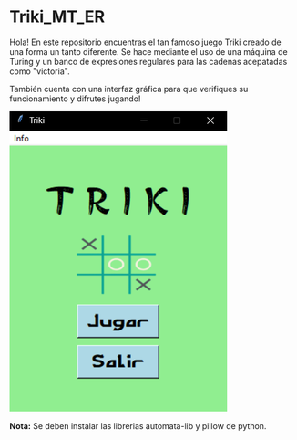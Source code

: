 # Triki_MT_ER
Hola!
En este repositorio encuentras el tan famoso juego Triki creado de una forma un tanto diferente.
Se hace mediante el uso de una máquina de Turing y un banco de expresiones regulares para las cadenas acepatadas como "victoria".

También cuenta con una interfaz gráfica para que verifiques su funcionamiento y difrutes jugando!

![Interfaz](interfaz.png)

**Nota:** Se deben instalar las librerias automata-lib y pillow de python.
